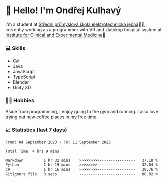 # 👋 Hello! I'm Ondřej Kulhavý

I'm a student at [Střední průmyslová škola elektrotechnická ječná](https://www.spsejecna.cz/)👨‍🎓, currently working as a programmer with VR and zlatokop hospital system at [Institute for Clinical and Experimental Medicine](https://www.ikem.cz/en/)🏥.

### 💻 Skills
- C#
- Java
- JavaScript
- TypeScript
- Blender
- Unity 3D

### 🏋️‍♂️ Hobbies

Aside from programming, I enjoy going to the gym and running. I also love trying out new coffee places in my free time.

### 📈 Statistics (last 7 days)
<!--START_SECTION:waka-->

```txt
From: 04 September 2023 - To: 11 September 2023

Total Time: 4 hrs 9 mins

Markdown         1 hr 32 mins    >>>>>>>>>----------------   37.18 %
Python           1 hr 19 mins    >>>>>>>>-----------------   32.04 %
C#               1 hr 16 mins    >>>>>>>>-----------------   30.76 %
GitIgnore file   0 secs          -------------------------   00.02 %
```

<!--END_SECTION:waka-->



